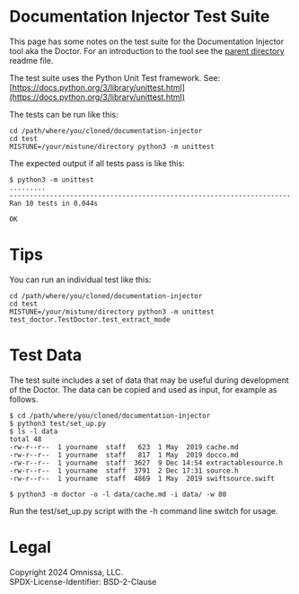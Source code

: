 Documentation Injector Test Suite
=================================
This page has some notes on the test suite for the Documentation Injector tool
aka the Doctor. For an introduction to the tool see the [parent directory](/../)
readme file.

The test suite uses the Python Unit Test framework. See:
[https://docs.python.org/3/library/unittest.html](https://docs.python.org/3/library/unittest.html)

The tests can be run like this:
    
    cd /path/where/you/cloned/documentation-injector
    cd test
    MISTUNE=/your/mistune/directory python3 -m unittest

The expected output if all tests pass is like this:

    $ python3 -m unittest
    .........
    ----------------------------------------------------------------------
    Ran 10 tests in 0.044s
    
    OK

Tips
====
You can run an individual test like this:

    cd /path/where/you/cloned/documentation-injector
    cd test
    MISTUNE=/your/mistune/directory python3 -m unittest test_doctor.TestDoctor.test_extract_mode

Test Data
=========
The test suite includes a set of data that may be useful during development of
the Doctor. The data can be copied and used as input, for example as follows.

    $ cd /path/where/you/cloned/documentation-injector
    $ python3 test/set_up.py
    $ ls -l data
    total 48
    -rw-r--r--  1 yourname  staff   623  1 May  2019 cache.md
    -rw-r--r--  1 yourname  staff   817  1 May  2019 docco.md
    -rw-r--r--  1 yourname  staff  3627  9 Dec 14:54 extractablesource.h
    -rw-r--r--  1 yourname  staff  3791  2 Dec 17:31 source.h
    -rw-r--r--  1 yourname  staff  4869  1 May  2019 swiftsource.swift

    $ python3 -m doctor -o -l data/cache.md -i data/ -w 80

Run the test/set_up.py script with the -h command line switch for usage.

Legal
=====
Copyright 2024 Omnissa, LLC.  
SPDX-License-Identifier: BSD-2-Clause
